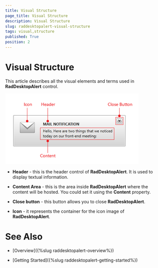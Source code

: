 ```yaml
---
title: Visual Structure
page_title: Visual Structure
description: Visual Structure
slug: raddesktopalert-visual-structure
tags: visual,structure
published: True
position: 2
---
```


# Visual Structure

This article describes all the visual elements and terms used in __RadDesktopAlert__ control. 

![Rad Desktop Alert Visual Structure 01](images/RadDesktopAlert_VisualStructure.png)

* __Header__ - this is the header control of __RadDesktopAlert__. It is used to display textual information.

* __Content Area__ - this is the area inside __RadDesktopAlert__ where the content will be hosted. You could set it using the __Content__ property.

* __Close button__ - this button allows you to close __RadDesktopAlert__.

* __Icon__ - it represents the container for the icon image of __RadDesktopAlert__.

# See Also

 * [Overview]({%slug raddesktopalert-overview%})

 * [Getting Started]({%slug raddesktopalert-getting-started%})
